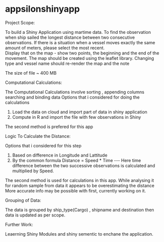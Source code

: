 # appsilonshinyapp

Project Scope:

To build a Shiny Application using martime data. 
To find the observation when ship sailed the longest distance between two consecutive observations. 
If there is a situation when a vessel moves exactly the same amount of meters, please select the most recent.  
Display that on the map - show two points, the beginning and the end of the movement. The map should be created using the leaflet library. Changing type and vessel name should re-render the map and the note

The size of file ~ 400 MB 

Computational Calculations: 

The Computational Calculations  involve sorting , appending columns  searching and binding data 
Options that i considered for doing the calculations
1) Load the data on cloud and import part of data in shiny application
2) Compute in R and import the file with few observations in Shiny 

The second method is prefered for this app 

Logic To Calculate the Distance: 

Options that i considered for this step

1) Based on difference in Longitude and Lattitude 
2) By the common formula Distance = Speed * Time --- Here time difference between the two successive observations is calculated and multiplied by Speed. 

The second method is used for calculations in this app. While analysing it for random sample from data it appears to be overestimating the distance
More accurate info may be possible with first, currently working on it. 

Grouping of Data:

The data is grouped by ship_type(Cargo) , shipname and destination then data is updated as per scope. 

Further Work: 

Leaerning Shiny Modules and shiny sementic to enchane the application. 
